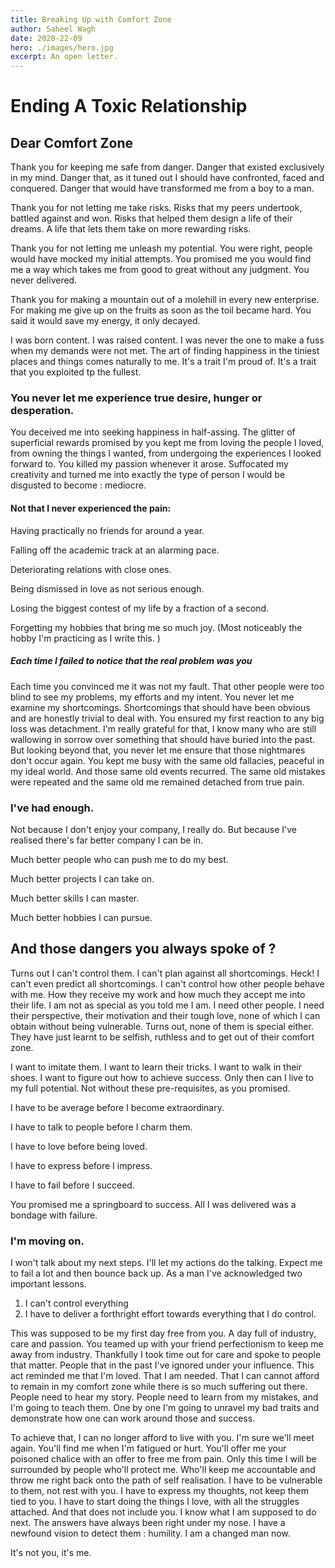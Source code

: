 ```yaml
---
title: Breaking Up with Comfort Zone
author: Saheel Wagh
date: 2020-22-09
hero: ./images/hero.jpg
excerpt: An open letter.
---
```

# Ending A Toxic Relationship

## Dear Comfort Zone

Thank you for keeping me safe from danger. Danger that  existed exclusively in my mind. Danger that, as it tuned out I should have confronted, faced and conquered. Danger that would have transformed me from a boy to a man. 

Thank you for not letting me take risks. Risks that my peers undertook, battled against and won. Risks that helped them design a life of their dreams. A life that lets them take on more rewarding risks. 

Thank you for not letting me unleash my potential. You were right, people would have mocked my initial attempts. You promised me you would find me a way which takes me from good to great without any judgment. You never delivered. 

Thank you for making a mountain out of a molehill in every new enterprise. For making me give up on the fruits  as soon as the  toil became hard. You said it would save my energy, it only decayed. 

I was born content. I was raised content. I was never the one to make a fuss when my demands were not met. The art of finding happiness in the tiniest places and things comes naturally to me. It's a trait I'm proud of. It's a trait that you exploited tp the fullest. 

### You never let me experience true desire, hunger or desperation. 
You deceived me into seeking happiness in half-assing. The glitter of superficial rewards promised by you kept me from loving the people I loved, from owning the things I wanted, from undergoing the experiences I looked forward to. You killed my passion whenever it arose. Suffocated my creativity and turned me into exactly the type of person I would be disgusted to become : mediocre. 

#### Not that I never experienced the pain:

Having practically no friends for around a year. 

Falling off the academic track at an alarming pace.

Deteriorating relations with close ones. 

Being dismissed in love as not serious enough. 

Losing the biggest contest of my life by a fraction of a second.

Forgetting my hobbies that bring me so much joy. (Most noticeably the hobby I'm practicing as I write this. )

##### Each time I failed to notice that the real problem was you

Each time you convinced me it was not my fault. That other people were too blind to see my problems, my efforts and my intent.
You never let me examine my shortcomings. Shortcomings that should have been obvious and are honestly  trivial to deal with. You ensured my first reaction to any big loss was detachment. I'm really grateful for that, I know many who are still wallowing in sorrow over something that should have buried into the past. But looking beyond that, you never let me ensure that those nightmares don't occur again. You kept me busy with the same old fallacies, peaceful in my ideal world. And those same old events recurred. The same old mistakes were repeated and the same old me remained detached from true pain.

### I've had enough. 
Not because I don't enjoy your company, I really do. But because I've realised there's far better company I can be in. 

Much better people who can push me to do my best. 

Much better projects I can take on. 

Much better skills I can master.

Much better hobbies I can pursue. 

## And those dangers you always spoke of ? 

Turns out I can't control them. I can't plan against all shortcomings. Heck! I can't even predict all shortcomings. I can't control how other people behave with me. How they receive my work and how much they accept me into their life. I am not as special as you told me I am. I need other people. I need their perspective, their motivation and their tough love, none of which I can obtain without being vulnerable. Turns out, none of them is special either. They have just learnt to be selfish, ruthless and to get out of their comfort zone. 

I want to imitate them. I want to learn their tricks. I want to walk in their shoes. I want to figure out how to achieve success. Only then can I live to my full potential. Not without these pre-requisites, as you promised. 

I have to be average before I become extraordinary. 

I have to talk to people before I charm them.

I have to love before being loved.

I have to express before I impress.

I have to fail before I succeed.

You promised me a springboard to success. All I was delivered was a bondage with failure. 

### I'm moving on. 
I won't talk about my next steps. I'll let my actions do the talking. Expect me to fail a lot and then bounce back up. As a man I've acknowledged two important lessons.

1. I can't control everything
2. I have to deliver a forthright effort towards everything that I do control.

This was supposed to be my first day free from you. A day full of industry, care and passion. You teamed up with your friend perfectionism to keep me away from industry. Thankfully I took time out for care and spoke to people that matter. People that in the past I've ignored under your influence. This act reminded  me that I'm loved. That I am needed. That I can cannot afford to remain in my comfort zone while there is so much suffering out there. People need to hear my story. People need to learn from my mistakes, and I'm going to teach them. One by one I'm going to unravel my bad traits and demonstrate how one can work around those and success. 

To achieve that, I can no longer afford to live with you. I'm sure we'll meet again. You'll find me when I'm fatigued or hurt. You'll offer me your poisoned chalice with an offer to free me from pain. Only this time I will be surrounded by people who'll protect me. Who'll keep me accountable and throw me right back onto the path of self realisation. I have to be vulnerable to them, not rest with you. I have to express my thoughts, not keep them tied to you. I have to start doing the things I love, with all the struggles attached. And that does not include you. I know what I am supposed to do next. The answers have always been right under my nose. I have a newfound vision to detect them : humility. I am a changed man now.

It's not you, it's me. 


